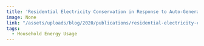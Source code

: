 ```yaml
---
title: 'Residential Electricity Conservation in Response to Auto-Generated, Multi-Featured, Personalized Eco-Feedback Designed for Large Scale Applications with Utilities'
image: None
link: "/assets/uploads/blog/2020/publications/residential-electricity-conservation-for-large-scale-applications-with-utilities.pdf"
tags:
  - Household Energy Usage
---
```


